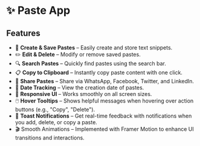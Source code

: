 # ✨ Paste App  

## Features  

- 📝 **Create & Save Pastes** – Easily create and store text snippets.  
- ✏️ **Edit & Delete** – Modify or remove saved pastes.  
- 🔍 **Search Pastes** – Quickly find pastes using the search bar.  
- 📋 **Copy to Clipboard** – Instantly copy paste content with one click.  
- 🔗 **Share Pastes** – Share via WhatsApp, Facebook, Twitter, and LinkedIn.  
- 📅 **Date Tracking** – View the creation date of pastes.  
- 🎨 **Responsive UI** – Works smoothly on all screen sizes.  
- 🖱️ **Hover Tooltips** – Shows helpful messages when hovering over action buttons (e.g., "Copy", "Delete").
- 🔔 **Toast Notifications** – Get real-time feedback with notifications when you add, delete, or copy a paste.
- 🎬 Smooth Animations – Implemented with Framer Motion to enhance UI transitions and interactions. 

